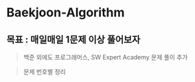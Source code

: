 # Baekjoon-Algorithm
## 목표 : 매일매일 1문제 이상 풀어보자
> 백준 외에도 프로그래머스, SW Expert Academy 문제 풀이 추가

> 문제 번호별 정리

